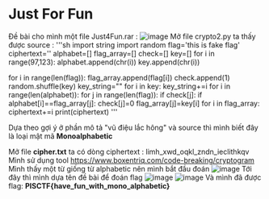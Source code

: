 # Just For Fun
Đề bài cho mình một file Just4Fun.rar :
![image](https://user-images.githubusercontent.com/101586892/218304582-86f210f3-be30-426f-adcc-40b8b073bc2e.png)
Mở file crypto2.py ta thấy được source :
'''sh
import string
import random
flag='this is fake flag'
ciphertext=''
alphabet=[]
flag_array=[]
check=[]
key=[]
for i in range(97,123):
alphabet.append(chr(i))
key.append(chr(i))

for i in range(len(flag)):
    flag_array.append(flag[i])
    check.append(1)
random.shuffle(key)
key_string=""
for i in key:
    key_string+=i
for i in range(len(alphabet)):
    for j in range(len(flag)):
        if check[j]:
            if alphabet[i]==flag_array[j]:
                check[j]=0
                flag_array[j]=key[i]
for i in flag_array:
    ciphertext+=i
print(ciphertext)
'''

Dựa theo gợi ý ở phần mô tả "vũ điệu lắc hông" và source thì mình biết đây là loại mật mã **Monoalphabetic**

Mở file **cipher.txt** ta có dòng ciphertext : limh_xwd_oqkl_zndn_ieclithkqv
Mình sử dụng tool https://www.boxentriq.com/code-breaking/cryptogram 
Mình thấy một từ giống từ alphabetic nên mình bắt đầu đoán 
![image](https://user-images.githubusercontent.com/101586892/218304976-8396aa6c-7bf3-4b9c-b6a4-42ea8af050ce.png)
Tới đây thì mình dựa tên đề bài để đoán flag 
![image](https://user-images.githubusercontent.com/101586892/218305065-11ccf27e-3442-4827-be14-27876686507c.png)
![image](https://user-images.githubusercontent.com/101586892/218305093-cea36aa5-609b-4ce2-b8cb-e6d8550c4924.png)
Và mình đã được flag: 
**PISCTF{have_fun_with_mono_alphabetic}**
 
